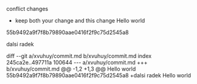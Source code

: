 conflict changes
- keep both your change and this change
Hello world

55b9492a9f7f8b79890aae0416f2f9c75d2545a8

dalsi radek

diff --git a/xvuhuy/commit.md b/xvuhuy/commit.md
index 245ca2e..497711a 100644
--- a/xvuhuy/commit.md
+++ b/xvuhuy/commit.md
@@ -1,2 +1,3 @@
 Hello world
 55b9492a9f7f8b79890aae0416f2f9c75d2545a8
+dalsi radek
Hello world
